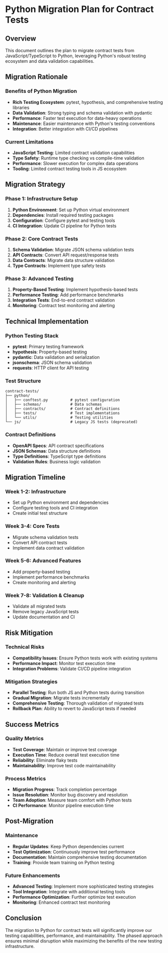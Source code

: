 # Python Migration Plan for Contract Tests

## Overview
This document outlines the plan to migrate contract tests from JavaScript/TypeScript to Python, leveraging Python's robust testing ecosystem and data validation capabilities.

## Migration Rationale

### Benefits of Python Migration
- **Rich Testing Ecosystem**: pytest, hypothesis, and comprehensive testing libraries
- **Data Validation**: Strong typing and schema validation with pydantic
- **Performance**: Faster test execution for data-heavy operations
- **Maintenance**: Easier maintenance with Python's testing conventions
- **Integration**: Better integration with CI/CD pipelines

### Current Limitations
- **JavaScript Testing**: Limited contract validation capabilities
- **Type Safety**: Runtime type checking vs compile-time validation
- **Performance**: Slower execution for complex data operations
- **Tooling**: Limited contract testing tools in JS ecosystem

## Migration Strategy

### Phase 1: Infrastructure Setup
1. **Python Environment**: Set up Python virtual environment
2. **Dependencies**: Install required testing packages
3. **Configuration**: Configure pytest and testing tools
4. **CI Integration**: Update CI pipeline for Python tests

### Phase 2: Core Contract Tests
1. **Schema Validation**: Migrate JSON schema validation tests
2. **API Contracts**: Convert API request/response tests
3. **Data Contracts**: Migrate data structure validation
4. **Type Contracts**: Implement type safety tests

### Phase 3: Advanced Testing
1. **Property-Based Testing**: Implement hypothesis-based tests
2. **Performance Testing**: Add performance benchmarks
3. **Integration Tests**: End-to-end contract validation
4. **Monitoring**: Contract test monitoring and alerting

## Technical Implementation

### Python Testing Stack
- **pytest**: Primary testing framework
- **hypothesis**: Property-based testing
- **pydantic**: Data validation and serialization
- **jsonschema**: JSON schema validation
- **requests**: HTTP client for API testing

### Test Structure
```
contract-tests/
├── python/
│   ├── conftest.py          # pytest configuration
│   ├── schemas/             # Data schemas
│   ├── contracts/           # Contract definitions
│   ├── tests/               # Test implementations
│   └── utils/               # Testing utilities
└── js/                      # Legacy JS tests (deprecated)
```

### Contract Definitions
- **OpenAPI Specs**: API contract specifications
- **JSON Schemas**: Data structure definitions
- **Type Definitions**: TypeScript type definitions
- **Validation Rules**: Business logic validation

## Migration Timeline

### Week 1-2: Infrastructure
- Set up Python environment and dependencies
- Configure testing tools and CI integration
- Create initial test structure

### Week 3-4: Core Tests
- Migrate schema validation tests
- Convert API contract tests
- Implement data contract validation

### Week 5-6: Advanced Features
- Add property-based testing
- Implement performance benchmarks
- Create monitoring and alerting

### Week 7-8: Validation & Cleanup
- Validate all migrated tests
- Remove legacy JavaScript tests
- Update documentation and CI

## Risk Mitigation

### Technical Risks
- **Compatibility Issues**: Ensure Python tests work with existing systems
- **Performance Impact**: Monitor test execution time
- **Integration Problems**: Validate CI/CD pipeline integration

### Mitigation Strategies
- **Parallel Testing**: Run both JS and Python tests during transition
- **Gradual Migration**: Migrate tests incrementally
- **Comprehensive Testing**: Thorough validation of migrated tests
- **Rollback Plan**: Ability to revert to JavaScript tests if needed

## Success Metrics

### Quality Metrics
- **Test Coverage**: Maintain or improve test coverage
- **Execution Time**: Reduce overall test execution time
- **Reliability**: Eliminate flaky tests
- **Maintainability**: Improve test code maintainability

### Process Metrics
- **Migration Progress**: Track completion percentage
- **Issue Resolution**: Monitor bug discovery and resolution
- **Team Adoption**: Measure team comfort with Python tests
- **CI Performance**: Monitor pipeline execution time

## Post-Migration

### Maintenance
- **Regular Updates**: Keep Python dependencies current
- **Test Optimization**: Continuously improve test performance
- **Documentation**: Maintain comprehensive testing documentation
- **Training**: Provide team training on Python testing

### Future Enhancements
- **Advanced Testing**: Implement more sophisticated testing strategies
- **Tool Integration**: Integrate with additional testing tools
- **Performance Optimization**: Further optimize test execution
- **Monitoring**: Enhanced contract test monitoring

## Conclusion
The migration to Python for contract tests will significantly improve our testing capabilities, performance, and maintainability. The phased approach ensures minimal disruption while maximizing the benefits of the new testing infrastructure.
